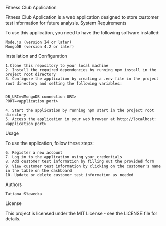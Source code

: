 Fitness Club Application

Fitness Club Application is a web application designed to store customer test information for future analysis.
System Requirements

To use this application, you need to have the following software installed:

    Node.js (version 14 or later)
    MongoDB (version 4.2 or later)

Installation and Configuration

    1.Clone this repository to your local machine
    2. Install the required dependencies by running npm install in the project root directory
    3. Configure the application by creating a .env file in the project root directory and setting the following variables:


    DB_URI=<MongoDB connection URI>
    PORT=<application port>

    4. Start the application by running npm start in the project root directory
    5. Access the application in your web browser at http://localhost:<application port>

Usage

To use the application, follow these steps:

    6. Register a new account
    7. Log in to the application using your credentials
    8. Add customer test information by filling out the provided form
    9. View customer test information by clicking on the customer's name in the table on the dashboard
    10. Update or delete customer test information as needed

Authors

    Tatiana Sławecka

License

This project is licensed under the MIT License - see the LICENSE file for details.

